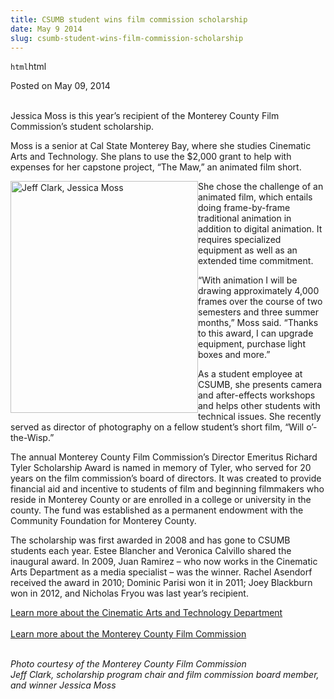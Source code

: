 ```yaml
---
title: CSUMB student wins film commission scholarship
date: May 9 2014
slug: csumb-student-wins-film-commission-scholarship
---
```


`html`html

<span class="date">Posted on May 09, 2014 </span>

<p><br>
Jessica Moss is this year&#x2019;s recipient of the Monterey County Film
Commission&#x2019;s student scholarship.</br></p>
<p>Moss is a senior at Cal State Monterey Bay, where she studies
Cinematic Arts and Technology. She plans to use the $2,000 grant to
help with expenses for her capstone project, &#x201C;The Maw,&#x201D; an animated
film short.</p>
<p><img alt="Jeff Clark, Jessica Moss" src="https://news.csumb.edu/sites/default/files/65/attachments/news/images/jeff_clark_mcfc_board_member_and_scholarship_chair__and_jessica_moss.jpg" style="width:300px; height:371px; float:left">She chose the
challenge of an animated film, which entails doing frame-by-frame
traditional animation in addition to digital animation. It requires
specialized equipment as well as an extended time commitment.</img></p>
<p>&#x201C;With animation I will be drawing approximately 4,000 frames
over the course of two semesters and three summer months,&#x201D; Moss
said. &#x201C;Thanks to this award, I can upgrade equipment, purchase
light boxes and more.&#x201D;</p>
<p>As a student employee at CSUMB, she presents camera and
after-effects workshops and helps other students with technical
issues. She recently served as director of photography on a fellow
student&#x2019;s short film, &#x201C;Will o&#x2019;-the-Wisp.&#x201D;</p>
<p>The annual Monterey County Film Commission&#x2019;s Director Emeritus
Richard Tyler Scholarship Award is named in memory of Tyler, who
served for 20 years on the film commission&#x2019;s board of directors. It
was created to provide financial aid and incentive to students of
film and beginning filmmakers who reside in Monterey County or are
enrolled in a college or university in the county. The fund was
established as a permanent endowment with the Community Foundation
for Monterey County.</p>
<p>The scholarship was first awarded in 2008 and has gone to CSUMB
students each year. Estee Blancher and Veronica Calvillo shared the
inaugural award. In 2009, Juan Ramirez &#x2013; who now works in the
Cinematic Arts Department as a media specialist &#x2013; was the winner.
Rachel Asendorf received the award in 2010; Dominic Parisi won it
in 2011; Joey Blackburn won in 2012, and Nicholas Fryou was last
year&#x2019;s recipient.&#xA0;</p>
<p><a href="https://csumb.edu/tat" rel="nofollow">Learn more about
the Cinematic Arts and Technology Department</a><br>
<br>
<a href="https://www.FilmMonterey.org" rel="nofollow">Learn more
about the Monterey County Film Commission</a></br></br></p>
<p class="small"><em>Photo courtesy of the Monterey County Film
Commission<br>
Jeff Clark, scholarship program chair and film commission board
member, and winner Jessica Moss</br></em><br>
&#xA0;</br></p>

 

 
